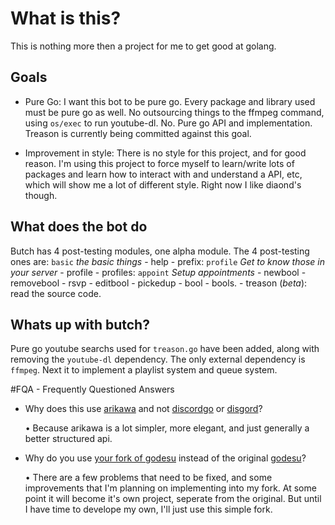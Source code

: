 # What is this?
This is nothing more then a project for me to get good at golang.

## Goals

+ Pure Go: I want this bot to be pure go. Every package and library used must be pure go as well. No outsourcing things to the ffmpeg command, using `os/exec` to run youtube-dl. No. Pure go API and implementation. Treason is currently being committed against this goal.

+ Improvement in style: There is no style for this project, and for good reason. I'm using this project to force myself to learn/write lots of packages and learn how to interact with and understand a API, etc, which will show me a lot of different style. Right now I like diaond's though.

## What does the bot do
Butch has 4 post-testing modules, one alpha module. The 4 post-testing ones are: `basic` *the basic things* - help - prefix: `profile` *Get to know those in your server* - profile - profiles: `appoint` *Setup appointments* - newbool - removebool - rsvp - editbool - pickedup - bool - bools. - treason (*beta*): read the source code.

## Whats up with butch?
Pure go youtube searchs used for `treason.go` have been added, along with removing the `youtube-dl` dependency. The only external dependency is `ffmpeg`. Next it to implement a playlist system and queue system.

#FQA - Frequently Questioned Answers

+ Why does this use [arikawa](https://github.com/diamondburned/arikawa) and not [discordgo](https://github.com/bwmarrin/discordgo) or [disgord](https://github.com/andersfylling/disgord)?

	• Because arikawa is a lot simpler, more elegant, and just generally a better structured api.

+ Why do you use [your fork of godesu](https://github.com/lordrusk/godesu) instead of the original [godesu](https://github.com/mtarnawa/godesu)?

	• There are a few problems that need to be fixed, and some improvements that I'm planning on implementing into my fork. At some point it will become it's own project, seperate from the original. But until I have time to develope my own, I'll just use this simple fork.
